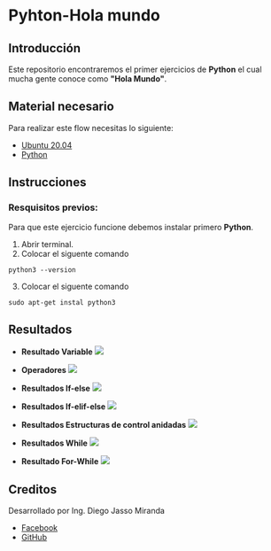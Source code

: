 # Pyhton-Hola mundo

## Introducción
Este repositorio encontraremos el primer ejercicios de **Python** el cual mucha gente conoce como **"Hola Mundo"**.

## Material necesario
Para realizar este flow necesitas lo siguiente:

- [Ubuntu 20.04](https://releases.ubuntu.com/20.04/)
- [Python](https://www.python.org/)

## Instrucciones 
### Resquisitos previos:
Para que este ejercicio funcione debemos instalar primero **Python**.

1. Abrir terminal.
2. Colocar el siguente comando 

`python3 --version`

3. Colocar el siguente comando 

`sudo apt-get instal python3`


## Resultados 

- **Resultado Variable**
![](https://github.com/DiegoJm10/Programas-basicos/blob/main/Variables%20python.png?raw=true)

- **Operadores**
![](https://github.com/DiegoJm10/Programas-basicos/blob/main/Operadores%20python.png?raw=true)

- **Resultados If-else**
![](https://github.com/DiegoJm10/Programas-basicos/blob/main/If-else.png?raw=true)

- **Resultados If-elif-else**
![](https://github.com/DiegoJm10/Programas-basicos/blob/main/if-elif-else.png?raw=true)

- **Resultados Estructuras de control anidadas**
![](https://github.com/DiegoJm10/Programas-basicos/blob/main/anidadas.png?raw=true)
- **Resultados While**
![](https://github.com/DiegoJm10/Programas-basicos/blob/main/while%20python.png?raw=true)
- **Resultado For-While** 
![](https://github.com/DiegoJm10/Programas-basicos/blob/main/for-while%20python.png?raw=true)

## Creditos
Desarrollado por Ing. Diego Jasso Miranda
- [Facebook](https://www.facebook.com/jasso.diego.5/)
- [GitHub](https://github.com/DiegoJm10)
